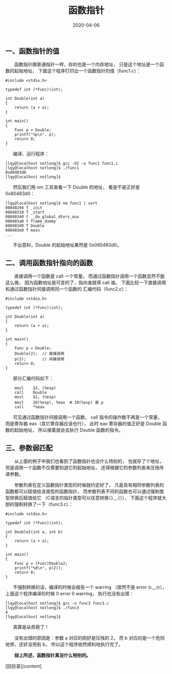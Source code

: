 ﻿---
layout: post
title: 函数指针
date: 2020-04-06
Author: xuxeu
categories: 
tags: [编程杂谈]
comments: true
typora-root-url: ..
---

## 一、函数指针的值

　　函数指针跟普通指针一样，存的也是一个内存地址，
只是这个地址是一个函数的起始地址，
下面这个程序打印出一个函数指针的值（func1.c）：

	#include <stdio.h>
	
	typedef int (*Func)(int);
	
	int Double(int a)
	{
		return (a + a);
	}
	
	int main()
	{
		Func p = Double;
		printf("%p\n", p);
		return 0;
	}

`　　`编译、运行程序：

	[lqy@localhost notlong]$ gcc -O2 -o func1 func1.c
	[lqy@localhost notlong]$ ./func1
	0x80483d0
	[lqy@localhost notlong]$ 

`　　`然后我们用 nm 工具查看一下 Double 的地址，
看是不是正好是 0x80483d0：

	[lqy@localhost notlong]$ nm func1 | sort
	08048294 T _init
	08048310 T _start
	08048340 t __do_global_dtors_aux
	080483a0 t frame_dummy
	080483d0 T Double
	080483e0 T main
	...

`　　`不出意料，Double 的起始地址果然是 0x080483d0。

## 二、调用函数指针指向的函数

　　直接调用一个函数是 call 一个常量，
而通过函数指针调用一个函数显然不能这么做，
因为函数地址是可变的了，指向谁就得 call 谁。
下面比较一下直接调用和通过函数指针间接调用同一个函数的
汇编代码（func2.c）：

	#include <stdio.h>
	
	typedef int (*Func)(int);
	
	int Double(int a)
	{
		return (a + a);
	}
	
	int main()
	{
		Func p = Double;
		Double(2);	// 直接调用
		p(2);		// 间接调用
		return 0;
	}

`　　`部分汇编代码如下：

		movl	$2, (%esp)
		call	Double
		movl	$2, (%esp)
		movl	28(%esp), %eax	# 28(%esp) 是 p
		call	*%eax

`　　`可见通过函数指针间接调用一个函数，
call 指令的操作数不再是一个常量，
而是寄存器 eax（其它寄存器应该也行），
此时 eax 寄存器的值正好是 Double 函数的起始地址，
所以接着就会去执行 Double 函数的指令。

## 三、参数弱匹配

　　从上面的例子中我们也看到了函数指针也没什么特别的，
也就存了个地址，但是调用一个函数不仅需要知道它的起始地址，
还得根据它的参数列表来压栈传递参数。

　　参数列表在定义函数指针类型的时候就约定好了，
凡是具有相同参数列表的函数都可以赋值给该类型的函数指针，
而参数列表不同的函数也可以通过强制类型转换后赋值给它
（C语言的指针类型可以任意转换⊙﹏⊙），
下面这个程序就大胆的强制转换了一下（func3.c）：

	#include <stdio.h>
	
	typedef int (*Func)(int);
	
	int Double2(int a, int b)
	{
		return (a + a);
	}
	
	int main()
	{
		Func p = (Func)Double2;
		printf("%d\n", p(2));
		return 0;
	}

`　　`不强制转换的话，编译的时候会报告一个 warring
（居然不是 error ⊙﹏⊙），
上面这个程序编译的时候 0 error 0 warring，
执行也没有出错：

	[lqy@localhost notlong]$ gcc -o func3 func3.c
	[lqy@localhost notlong]$ ./func3
	4
	[lqy@localhost notlong]$ 

`　　`真算是朵奇葩了！

　　没有出错的原因是：参数 a 对应的刚好是压栈的 2，
而 b 对应的是一个危险地带，还好没用到 b，
所以这个程序依然顺利地执行完了。

　　<b>综上所述，函数指针真没什么特别的。</b>

[回目录][content]
